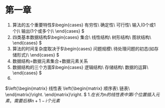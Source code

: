 
# 第一章
1. 算法的五个重要特性$\begin{cases}
    有穷性\\
    确定性\\
    可行性\\
    输入(0个或1个)\\
    输出(1个或多个)\\
    \end{cases}
    $
2. 四类基本数据结构$\begin{cases}
    集合\\
    线性结构\\
    树形结构\\
    图状结构\\
    \end{cases}
    $
3. 算法的时间复杂度取决于$\begin{cases}
    问题规模\\
    待处理问题的初态(如存储形式)\\
    \end{cases}
    $
4. 数据结构=数据元素集合+数据元素关系
5. 数据结构的三个方面$\begin{cases}
    逻辑结构\\
    存储结构\\
    数据的运算\\
    \end{cases}
    $
5. 
$\left\{\begin{matrix}
线性表
\left\{\begin{matrix}
顺序表\\
链表\\                  
\end{matrix}\right.
\end{matrix}\right.
$
1.$在长为n的线性表中第i个位置插入元素，需要后移n+1-i个元素$